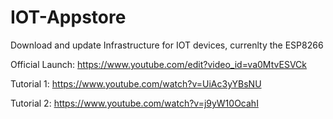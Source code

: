 # IOT-Appstore
Download and update Infrastructure for IOT devices, currenlty the ESP8266

Official Launch: https://www.youtube.com/edit?video_id=va0MtvESVCk

Tutorial 1: https://www.youtube.com/watch?v=UiAc3yYBsNU

Tutorial 2: https://www.youtube.com/watch?v=j9yW10OcahI
